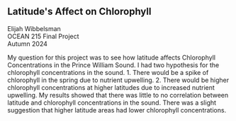## Latitude's Affect on Chlorophyll

Elijah Wibbelsman  
OCEAN 215 Final Project  
Autumn 2024  

My question for this project was to see how latitude affects Chlorophyll Concentrations in the Prince William Sound. I had two hypothesis for the chlorophyll concentrations in the sound. 1. There would be a spike of chlorophyll in the spring due to nutrient upwelling. 2. There would be higher chlorophyll concentrations at higher latitudes due to increased nutrient upwelling. My results showed that there was little to no correlation between latitude and chlorophyll concentrations in the sound. There was a slight suggestion that higher latitude areas had lower chlorophyll concentrations.